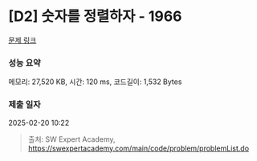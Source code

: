 # [D2] 숫자를 정렬하자 - 1966 

[문제 링크](https://swexpertacademy.com/main/code/problem/problemDetail.do?contestProbId=AV5PrmyKAWEDFAUq) 

### 성능 요약

메모리: 27,520 KB, 시간: 120 ms, 코드길이: 1,532 Bytes

### 제출 일자

2025-02-20 10:22



> 출처: SW Expert Academy, https://swexpertacademy.com/main/code/problem/problemList.do